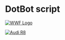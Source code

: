 # DotBot script


[![WWF Logo](https://img.youtube.com/vi/V34DlQ4FXSg/0.jpg)](https://www.youtube.com/watch?v=V34DlQ4FXSg)

[![Audi R8](http://img.youtube.com/vi/KOxbO0EI4MA/0.jpg)](https://www.youtube.com/watch?v=KOxbO0EI4MA "Audi R8")
